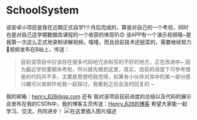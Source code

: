 # SchoolSystem
该安卓小项目是我在近期正式自学1个月后完成的，算是对自己的一个考验，同时也是对自己这学期数据库课程的一个收获的体现叭😊
该APP有一个演示视频哦~是我第一次这么正式地录制讲解视频，嘻嘻，而且目前技术还挺菜的，需要继续努力💪视频发布在B站上，传送：
>目前该项目中应该存在很多代码地冗余和写的不好的地方，正在改进中~
>因为最近学校要期末考啦，所以就先做到这里，其实，目前的进度下可参考借鉴的代码并不多，主要是思想吧我觉得，如果有小伙伴对其中的某一部分感兴趣可以发邮件给我一起探讨，我看到之后会及时回复的 ~

我的邮箱：henry_626@qq.com
还有 我对该项目目前进度的总结以及代码的展示会发布在我的CSDN中，我的博客主页传送：[Henry_626的博客](https://blog.csdn.net/qq_43974000)
希望大家能一起学习、交流，共同进步！
![在这里插入图片描述](https://img-blog.csdnimg.cn/20200615193647560.png)
